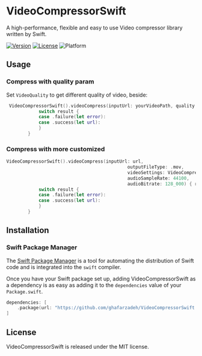 # VideoCompressorSwift

A high-performance, flexible and easy to use Video compressor library written by Swift.

[![Version](https://img.shields.io/badge/language-swift%205-f48041.svg?style=flat)](https://developer.apple.com/swift) [![License](https://img.shields.io/badge/license-MIT-lightgrey.svg?style=flat)](https://github.com/T2Je/FYVideoCompressor) ![Platform](https://img.shields.io/cocoapods/p/FYVideoCompressor)

## Usage

### Compress with quality param

Set `VideoQuality` to get different quality of video, beside:

```swift
 VideoCompressorSwift().videoCompress(inputUrl: yourVideoPath, quality: .medium) { result in
            switch result {
            case .failure(let error):
            case .success(let url):
            }
        }
```

### Compress with more customized

```swift
VideoCompressorSwift().videoCompress(inputUrl: url,
                                             outputFileType: .mov,
                                             videoSettings: VideoCompressorSwift().createVideoSettingsForPreset(.medium, 1000_000, size: CGSize(width: 640, height: 480)),
                                             audioSampleRate: 44100,
                                             audioBitrate: 128_000) { res in
            switch result {
            case .failure(let error):
            case .success(let url):
            }
        }
```

## Installation

### Swift Package Manager

The [Swift Package Manager](https://swift.org/package-manager/) is a tool for automating the distribution of Swift code and is integrated into the `swift` compiler. 

Once you have your Swift package set up, adding VideoCompressorSwift as a dependency is as easy as adding it to the `dependencies` value of your `Package.swift`.

```swift
dependencies: [
    .package(url: "https://github.com/ghafarzadeh/VideoCompressorSwift.git", .upToNextMajor(from: "0.0.1"))
]
```

## License

VideoCompressorSwift is released under the MIT license.
